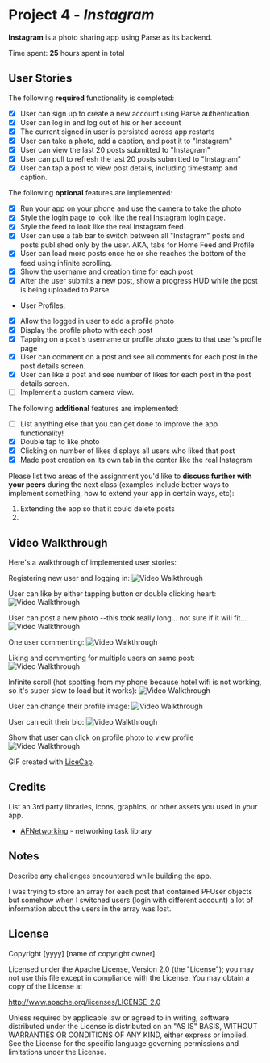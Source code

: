 # Project 4 - *Instagram*

**Instagram** is a photo sharing app using Parse as its backend.

Time spent: **25** hours spent in total

## User Stories

The following **required** functionality is completed:

- [x] User can sign up to create a new account using Parse authentication
- [x] User can log in and log out of his or her account
- [x] The current signed in user is persisted across app restarts
- [x] User can take a photo, add a caption, and post it to "Instagram"
- [x] User can view the last 20 posts submitted to "Instagram"
- [x] User can pull to refresh the last 20 posts submitted to "Instagram"
- [x] User can tap a post to view post details, including timestamp and caption.

The following **optional** features are implemented:

- [x] Run your app on your phone and use the camera to take the photo
- [x] Style the login page to look like the real Instagram login page.
- [x] Style the feed to look like the real Instagram feed.
- [x] User can use a tab bar to switch between all "Instagram" posts and posts published only by the user. AKA, tabs for Home Feed and Profile
- [x] User can load more posts once he or she reaches the bottom of the feed using infinite scrolling.
- [x] Show the username and creation time for each post
- [x] After the user submits a new post, show a progress HUD while the post is being uploaded to Parse
- User Profiles:
- [x] Allow the logged in user to add a profile photo
- [x] Display the profile photo with each post
- [x] Tapping on a post's username or profile photo goes to that user's profile page
- [x] User can comment on a post and see all comments for each post in the post details screen.
- [x] User can like a post and see number of likes for each post in the post details screen.
- [ ] Implement a custom camera view.

The following **additional** features are implemented:

- [ ] List anything else that you can get done to improve the app functionality!
- [x] Double tap to like photo
- [x] Clicking on number of likes displays all users who liked that post
- [x] Made post creation on its own tab in the center like the real Instagram

Please list two areas of the assignment you'd like to **discuss further with your peers** during the next class (examples include better ways to implement something, how to extend your app in certain ways, etc):

1. Extending the app so that it could delete posts
2. 

## Video Walkthrough

Here's a walkthrough of implemented user stories:

Registering new user and logging in:
<img src='https://recordit.co/6kFCANxHv2.gif' title='Video Walkthrough' width='' alt='Video Walkthrough' />

User can like by either tapping button or double clicking heart:
<img src='https://recordit.co/e20cJjkXw9.gif' title='Video Walkthrough' width='' alt='Video Walkthrough' />

User can post a new photo --this took really long... not sure if it will fit...
<img src='https://recordit.co/37NXc27Ptr.gif' title='Video Walkthrough' width='' alt='Video Walkthrough' />

One user commenting:
<img src='https://recordit.co/BiiYhyFHc0.gif' title='Video Walkthrough' width='' alt='Video Walkthrough' />

Liking and commenting for multiple users on same post:
<img src='https://recordit.co/jMGjlelqFk.gif' title='Video Walkthrough' width='' alt='Video Walkthrough' />

Infinite scroll (hot spotting from my phone because hotel wifi is not working, so it's super slow to load but it works):
<img src='https://recordit.co/8S93X1WeHo.gif' title='Video Walkthrough' width='' alt='Video Walkthrough' />

User can change their profile image:
<img src='https://recordit.co/y5sAz10782.gif' title='Video Walkthrough' width='' alt='Video Walkthrough' />

User can edit their bio:
<img src='https://recordit.co/XosOyJ8xl2.gif' title='Video Walkthrough' width='' alt='Video Walkthrough' />

Show that user can click on profile photo to view profile
<img src='https://recordit.co/t5bGkifxPA.gif' title='Video Walkthrough' width='' alt='Video Walkthrough' />

GIF created with [LiceCap](http://www.cockos.com/licecap/).

## Credits

List an 3rd party libraries, icons, graphics, or other assets you used in your app.

- [AFNetworking](https://github.com/AFNetworking/AFNetworking) - networking task library


## Notes

Describe any challenges encountered while building the app.

I was trying to store an array for each post that contained PFUser objects but somehow when I switched users (login with different account) a lot of information about the users in the array was lost.

## License

Copyright [yyyy] [name of copyright owner]

Licensed under the Apache License, Version 2.0 (the "License");
you may not use this file except in compliance with the License.
You may obtain a copy of the License at

http://www.apache.org/licenses/LICENSE-2.0

Unless required by applicable law or agreed to in writing, software
distributed under the License is distributed on an "AS IS" BASIS,
WITHOUT WARRANTIES OR CONDITIONS OF ANY KIND, either express or implied.
See the License for the specific language governing permissions and
limitations under the License.
